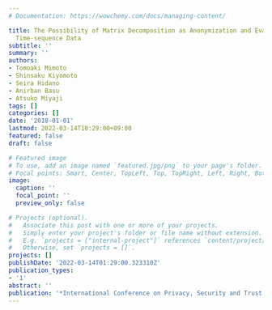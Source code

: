 ```yaml
---
# Documentation: https://wowchemy.com/docs/managing-content/

title: The Possibility of Matrix Decomposition as Anonymization and Evaluation for
  Time-sequence Data
subtitle: ''
summary: ''
authors:
- Tomoaki Mimoto
- Shinsaku Kiyomoto
- Seira Hidano
- Anirban Basu
- Atsuko Miyaji
tags: []
categories: []
date: '2018-01-01'
lastmod: 2022-03-14T10:29:00+09:00
featured: false
draft: false

# Featured image
# To use, add an image named `featured.jpg/png` to your page's folder.
# Focal points: Smart, Center, TopLeft, Top, TopRight, Left, Right, BottomLeft, Bottom, BottomRight.
image:
  caption: ''
  focal_point: ''
  preview_only: false

# Projects (optional).
#   Associate this post with one or more of your projects.
#   Simply enter your project's folder or file name without extension.
#   E.g. `projects = ["internal-project"]` references `content/project/deep-learning/index.md`.
#   Otherwise, set `projects = []`.
projects: []
publishDate: '2022-03-14T01:29:00.323310Z'
publication_types:
- '1'
abstract: ''
publication: '*International Conference on Privacy, Security and Trust (PST)*'
---
```

